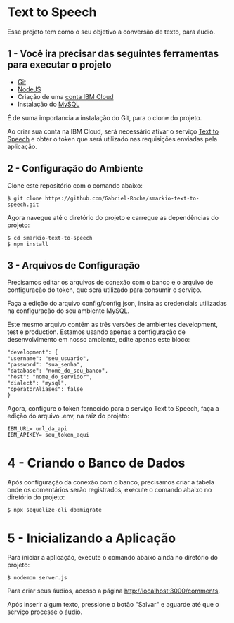 # Text to Speech 

Esse projeto tem como o seu objetivo a conversão de texto, para áudio.

##  1 - Você ira precisar das seguintes ferramentas para executar o projeto

* [Git](https://git-scm.com/book/en/v2/Getting-Started-Installing-Git)
* [NodeJS](https://nodejs.org/pt-br/download/package-manager/)
* Criação de uma [conta IBM Cloud](https://www.ibm.com/cloud/watson-text-to-speech)
* Instalação do [MySQL](https://www.mysql.com/)

É de suma importancia a instalação do Git, para o clone do projeto.

Ao criar sua conta na IBM Cloud, será necessário ativar o serviço [Text to Speech](https://cloud.ibm.com/apidocs/text-to-speech) e obter o token que será utilizado nas requisições enviadas pela aplicação.


## 2 - Configuração do Ambiente

Clone este repositório com o comando abaixo:

```
$ git clone https://github.com/Gabriel-Rocha/smarkio-text-to-speech.git
```

Agora navegue até o diretório do projeto e carregue as dependências do projeto:

```
$ cd smarkio-text-to-speech
$ npm install
```

## 3 - Arquivos de Configuração

Precisamos editar os arquivos de conexão com o banco e o arquivo de configuração do token, que será utilizado para consumir o serviço.

Faça a edição do arquivo config/config.json, insira as credenciais utilizadas na configuração do seu ambiente MySQL.

Este mesmo arquivo contém as três versões de ambientes development, test e production. Estamos usando apenas a configuração de desenvolvimento em nosso ambiente, edite apenas este bloco:

```
"development": {
"username": "seu_usuario",
"password": "sua_senha",
"database": "nome_do_seu_banco",
"host": "nome_do_servidor",
"dialect": "mysql",
"operatorAliases": false
}
```

Agora, configure o token fornecido para o serviço Text to Speech, faça a edição do arquivo .env, na raíz do projeto:

```
IBM_URL= url_da_api
IBM_APIKEY= seu_token_aqui
```

# 4 - Criando o Banco de Dados

Após configuração da conexão com o banco, precisamos criar a tabela onde os comentários serão registrados, execute o comando abaixo no diretório do projeto:

```
$ npx sequelize-cli db:migrate
```

# 5 - Inicializando a Aplicação

Para iniciar a aplicação, execute o comando abaixo ainda no diretório do projeto:

```
$ nodemon server.js
```

Para criar seus áudios, acesso a página [http://localhost:3000/comments](http://localhost:3000/comments).

Após inserir algum texto, pressione o botão "Salvar" e aguarde até que o serviço processe o áudio.
